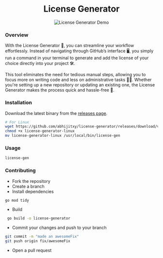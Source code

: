 <h1 align="center">License Generator</h1>


<p align="center">
  <img src="https://drive.google.com/uc?export=view&id=1IT2o8A9gqdbTmH4uxqBYs5pp2-qJ0jdS" alt="License Generator Demo" style="max-width:100%;"/>
</p>

### Overview

With the License Generator 🚀, you can streamline your workflow effortlessly. Instead of navigating through GitHub’s interface 🖥️, you simply run a command in your terminal to generate and add the license of your choice directly into your project 🛠️. 

This tool eliminates the need for tedious manual steps, allowing you to focus more on writing code and less on administrative tasks 🧑‍💻. Whether you're setting up a new repository or updating an existing one, the License Generator makes the process quick and hassle-free 🎉.

### Installation

Download the latest binary from the [releases page](https://github.com/abhijitxy/license-generator/releases).

```bash
# For Linux
wget https://github.com/abhijitxy/license-generator/releases/download/v1.0.0/license-generator-linux
chmod +x license-generator-linux
mv license-generator-linux /usr/local/bin/license-gen
```

### Usage

```bash
license-gen
```

### Contributing

- Fork the repository
- Create a branch
- Install dependencies
```bash
go mod tidy
```
- Build
```bash
 go build -o license-generator
 ```
- Commit your changes and push to your branch
```bash
git commit -m "made an awesomeFix"
git push origin fix/awesomeFix
```
- Open a pull request
